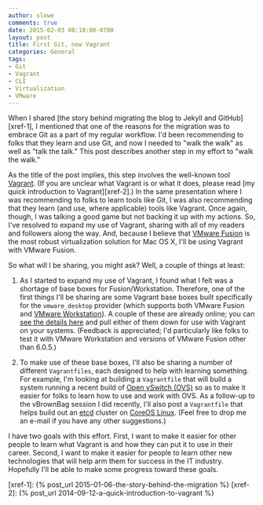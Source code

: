 ```yaml
---
author: slowe
comments: true
date: 2015-02-03 08:10:00-0700
layout: post
title: First Git, now Vagrant
categories: General
tags:
- Git
- Vagrant
- CLI
- Virtualization
- VMware
---
```


When I shared [the story behind migrating the blog to Jekyll and GitHub][xref-1], I mentioned that one of the reasons for the migration was to embrace Git as a part of my regular workflow. I'd been recommending to folks that they learn and use Git, and now I needed to "walk the walk" as well as "talk the talk." This post describes another step in my effort to "walk the walk."

As the title of the post implies, this step involves the well-known tool [Vagrant][link-1]. (If you are unclear what Vagrant is or what it does, please read [my quick introduction to Vagrant][xref-2].) In the same presentation where I was recommending to folks to learn tools like Git, I was also recommending that they learn (and use, where applicable) tools like Vagrant. Once again, though, I was talking a good game but not backing it up with my actions. So, I've resolved to expand my use of Vagrant, sharing with all of my readers and followers along the way. And, because I believe that [VMware Fusion][link-2] is the most robust virtualization solution for Mac OS X, I'll be using Vagrant with VMware Fusion.

So what will I be sharing, you might ask? Well, a couple of things at least:

1. As I started to expand my use of Vagrant, I found what I felt was a shortage of base boxes for Fusion/Workstation. Therefore, one of the first things I'll be sharing are some Vagrant base boxes built specifically for the `vmware_desktop` provider (which supports both VMware Fusion and [VMware Workstation][link-3]). A couple of these are already online; you can [see the details here][link-4] and pull either of them down for use with Vagrant on your systems. (Feedback is appreciated; I'd particularly like folks to test it with VMware Workstation and versions of VMware Fusion other than 6.0.5.)

2. To make use of these base boxes, I'll also be sharing a number of different `Vagrantfiles`, each designed to help with learning something. For example, I'm looking at building a `Vagrantfile` that will build a system running a recent build of [Open vSwitch (OVS)][link-5] so as to make it easier for folks to learn how to use and work with OVS. As a follow-up to the vBrownBag session I did recently, I'll also post a `Vagrantfile` that helps build out an [etcd][link-6] cluster on [CoreOS Linux][link-7]. (Feel free to drop me an e-mail if you have any other suggestions.)

I have two goals with this effort. First, I want to make it easier for other people to learn what Vagrant is and how they can put it to use in their career. Second, I want to make it easier for people to learn other new technologies that will help arm them for success in the IT industry. Hopefully I'll be able to make some progress toward these goals.


[link-1]: http://www.vagrantup.com/
[link-2]: http://www.vmware.com/products/fusion/
[link-3]: http://www.vmware.com/products/workstation/
[link-4]: https://atlas.hashicorp.com/slowe/
[link-5]: http://openvswitch.org/
[link-6]: https://github.com/coreos/etcd/
[link-7]: https://coreos.com
[xref-1]: {% post_url 2015-01-06-the-story-behind-the-migration %}
[xref-2]: {% post_url 2014-09-12-a-quick-introduction-to-vagrant %}
